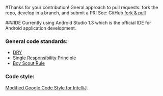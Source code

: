 #Thanks for your contribution!
Gneral approach to pull requests: fork the repo, develop in a branch, and submit a PR!
See: GitHub [fork & pull](https://help.github.com/articles/using-pull-requests/#fork--pull) 

###IDE
Currently using Android Studio 1.3 which is the official IDE for Android application development.

### General code standards:
* [DRY](http://programmer.97things.oreilly.com/wiki/index.php/Don%27t_Repeat_Yourself)
* [Single Responsibility Principle](https://en.wikipedia.org/wiki/Single_responsibility_principle)
* [Boy Scout Rule](http://programmer.97things.oreilly.com/wiki/index.php/The_Boy_Scout_Rule)

### Code style:
[Modified Google Code Style for IntelliJ](https://github.com/julesbond007/Android-Jigsaw-Puzzle/blob/master/codeStyle/intellij-java-style.xml).
